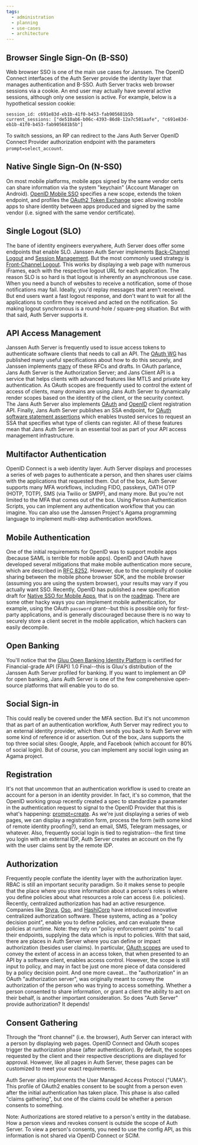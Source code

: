 ```yaml
---
tags:
  - administration
  - planning
  - use-cases
  - architecture
---
```


## Browser Single Sign-On (B-SS0)

Web browser SSO is one of the main use cases for Janssen. The OpenID Connect
interfaces of the Auth Server provide the identity layer that manages
authentication and B-SSO. Auth Server tracks web browser sessions via a cookie.
An end user may actually have several active sessions, although only one session is
active. For example, below is a hypothetical session cookie:

```
session_id: c691e83d-eb1b-41f0-b453-fab905681b5b
current_sessions: ["de510ab6-b06c-4393-86d8-12a7c501aafe", "c691e83d-eb1b-41f0-b453-fab905681b5b"]
```

To switch sessions, an RP can redirect to the Jans Auth Server OpenID Connect Provider authorization endpoint with the parameters `prompt=select_account`.

## Native Single Sign-On (N-SS0)

On most mobile platforms, mobile apps signed by the same vendor certs can share information via the system "keychain" (Account Manager on Android). [OpenID Mobile SSO](https://openid.net/specs/openid-connect-native-sso-1_0.html) specifies a new scope, extends the token endpoint, and profiles the [OAuth2 Token Exchange](https://www.rfc-editor.org/rfc/rfc8693.html) spec allowing mobile apps to share identity between apps produced and signed by the same vendor (i.e. signed with the same vendor certificate).

## Single Logout (SLO)

The bane of identity engineers everywhere, Auth Server does offer some endpoints
that enable SLO. Janssen Auth Server implements
[Back-Channel Logout](https://openid.net/specs/openid-connect-backchannel-1_0.html)
and
[Session Management](https://openid.net/specs/openid-connect-session-1_0.html).
But the most commonly used strategy is [Front-Channel Logout](https://openid.net/specs/openid-connect-frontchannel-1_0.html).
This works by displaying a web page with
numerous iFrames, each with the respective logout URL for each application.
The reason SLO is so hard is that logout is
inherently an asynchronous use case. When you need a bunch of websites to
receive a notification, some of those notifications may fail. Ideally, you'd
replay messages that aren't received. But end users want a fast logout response,
and don't want to wait for all the applications to confirm they received and
acted on the notification. So making logout synchronous is a round-hole /
square-peg situation. But with that said, Auth Server supports it.

## API Access Management

Janssen Auth Server is frequently used to issue access tokens to authenticate
software clients that needs to call an API. The [OAuth WG](https://datatracker.ietf.org/group/oauth/documents/) has published many useful
specifications about how to do this securely, and Janssen implements [many](../auth-server/README.md#supported-standards) of
these RFCs and drafts. In OAuth parlance, Jans Auth Server is the Authorization
Server; and Jans Client API is a service that helps clients with advanced
features like MTLS and private key authentication. As OAuth scopes are frequently
used to control the extent of access of clients, many domains are using Jans
Auth Server to dynamically render scopes based on the identity of the client,
or the security context. The Jans Auth Server also implements
[OAuth](https://www.rfc-editor.org/rfc/rfc7591.html) and
[OpenID](https://openid.net/specs/openid-connect-registration-1_0.html)
client registration API. Finally, Jans Auth Server publishes an SSA endpoint,
for [OAuth software statement assertions](https://www.rfc-editor.org/rfc/rfc7591.html#section-2.3)
which enables trusted services to request an SSA that specifies what type of
clients can register. All of these features mean that Jans Auth Server is an
essential tool as part of your API access management infrastructure.

## Multifactor Authentication

OpenID Connect is a web identity layer. Auth Server displays and processes a
series of web pages to authenticate a person, and then shares user claims
with the applications that requested them. Out of the box, Auth Server supports
many MFA workflows, including FIDO, passkeys, OATH OTP (HOTP, TOTP), SMS (via
Twilio or SMPP), and many more. But you're not limited to the MFA that comes
out of the box. Using Person Authentication Scripts, you can implement any
authentication workflow that you can imagine. You can also use the Janssen
Project's Agama programming language to implement multi-step authentication
workflows.

## Mobile Authentication

One of the initial requirements for OpenID was to support mobile apps (because
SAML is terrible for mobile apps). OpenID and OAuth have developed several
mitigations that make mobile authentication more secure, which are described
in [RFC 8252](https://datatracker.ietf.org/doc/rfc8252/). However, due to
the complexity of cookie sharing between the mobile phone browser SDK, and
the mobile browser (assuming you are using the system browser), your results
may vary if you actually want SSO.  Recently, OpenID has published a new
specification draft for [Native SSO for Mobile Apps](https://openid.net/specs/openid-connect-native-sso-1_0.html),
that is on the [roadmap](https://github.com/JanssenProject/jans/issues/2518).
There are some other hacky ways you can implement mobile authentication, for
example, using the OAuth `password` grant--but this is possible only for first-party 
applications, and is generally discouraged because there is no way to
securely store a client secret in the mobile application, which hackers can
easily decompile.

## Open Banking

You'll notice that the [Gluu Open Banking Identity Platform](https://openid.net/certification/#FAPI_OPs)
is certified for Financial-grade API (FAPI) 1.0 Final--this is Gluu's distribution
of the Janssen Auth Server profiled for banking. If you want to implement an OP for
open banking, Jans Auth Server is one of the few comprehensive open-source
platforms that will enable you to do so.

## Social Sign-in

This could really be covered under the MFA section. But it's not uncommon that
as part of an authentication workflow, Auth Server may redirect you to an
external identity provider, which then sends you back to Auth Server with
some kind of reference id or assertion. Out of the box, Jans supports the top
three social sites: Google, Apple, and Facebook (which account for 80% of social
login). But of course, you can implement any social login using an Agama project.

## Registration

It's not that uncommon that an authentication workflow is used to create an
account for a person in an identity provider. In fact, it's so common, that
the OpenID working group recently created a spec to standardize a parameter
in the authentication request to signal to the OpenID Provider that this is
what's happening: [prompt=create](https://github.com/JanssenProject/jans/issues/2616).
As we're just displaying a series of web pages, we can display a registration
form, process the form (with some kind of remote identity proofing?), send an email,
SMS, Telegram messages, or whatever. Also, frequently social login is tied to
registration--the first time you login with an external IDP, Auth Server creates
an account on the fly with the user claims sent by the remote IDP.

## Authorization

Frequently people conflate the identity layer with the authorization layer. RBAC
is still an important security paradigm. So it makes sense to people that the
place where you store information about a person's roles is where you define
policies about what resources a role can access (i.e. policies). Recently,
centralized authorization has had an active resurgence. Companies like
[Styra](https://www.styra.com/), [Oso](https://www.osohq.com/), and
[HashiCorp](https://www.boundaryproject.io/) have introduced innovative
centralized authorization software. These systems, acting as a "policy decision
point", enable you to define policies, and can evaluate these policies at
runtime. Note: they rely on "policy enforcement points" to call their endpoints,
supplying the data which is input to policies. With that said, there are places
in Auth Server where you can define or impact authorization (besides user claims).
In particular, [OAuth scopes](https://www.rfc-editor.org/rfc/rfc6749#section-3.3)
are used to convey the extent of access in an access token, that when presented
to an API by a software client, enables access control. However, the scope is still
input to policy, and may in fact be just one more piece of data considered by
a policy decision point. And one more caveat... the "authorization" in an OAuth
"authorization server", was originally meant to convey the authorization of the
person who was trying to access something. Whether a person consented to share
information, or grant a client the ability to act on their behalf, is another
important consideration. So does "Auth Server" provide authorization? It depends!  

## Consent Gathering

Through the "front channel" (i.e. the browser), Auth Server can interact with
a person by displaying web pages. OpenID Connect and OAuth scopes trigger
the authorization phase (after authentication). By default, the scopes requested
by the client and their respective descriptions are displayed for approval.
However, like all pages in Auth Server, these pages can be customized to meet
your exact requirements.

Auth Server also implements the User Managed Access Protocol ("UMA"). This
profile of OAuth2 enables consent to be sought from a person even after
the initial authentication has taken place. This phase is also called
"claims gathering", but one of the claims could be whether a person consents
to something.

Note: Authorizations are stored relative to a person's entity in the database.
How a person views and revokes consent is outside the scope of Auth Server.
To view a person's consents, you need to use the config API, as this information
is not shared via OpenID Connect or SCIM.
